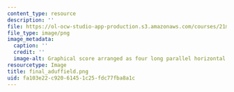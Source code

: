 ```yaml
---
content_type: resource
description: ''
file: https://ol-ocw-studio-app-production.s3.amazonaws.com/courses/21m-065-introduction-to-musical-composition-spring-2014/fa103e22c92061451c25fdc77fba8a1c_final_aduffield.png
file_type: image/png
image_metadata:
  caption: ''
  credit: ''
  image-alt: Graphical score arranged as four long parallel horizontal bars.
resourcetype: Image
title: final_aduffield.png
uid: fa103e22-c920-6145-1c25-fdc77fba8a1c
---
```

